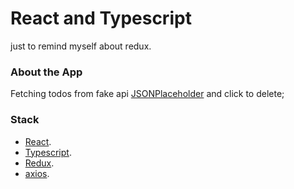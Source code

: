 # React and Typescript

just to remind myself about redux.

### About the App

Fetching todos from fake api [JSONPlaceholder](https://jsonplaceholder.typicode.com/todos) and click to delete;

### Stack

- [React](https://reactjs.org/).
- [Typescript](https://www.typescriptlang.org/).
- [Redux](https://redux.js.org/).
- [axios](https://www.npmjs.com/package/axios).
